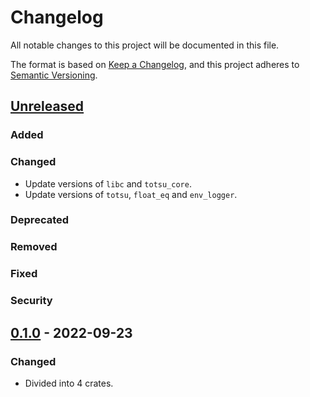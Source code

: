 # Changelog

All notable changes to this project will be documented in this file.

The format is based on [Keep a Changelog](https://keepachangelog.com/en/1.0.0/),
and this project adheres to [Semantic Versioning](https://semver.org/spec/v2.0.0.html).

## [Unreleased]
### Added
### Changed
- Update versions of `libc` and `totsu_core`.
- Update versions of `totsu`, `float_eq` and `env_logger`.
### Deprecated
### Removed
### Fixed
### Security

## [0.1.0] - 2022-09-23
### Changed
- Divided into 4 crates.


[unreleased]: https://github.com/convexbrain/Totsu/compare/totsu_f32cuda_v0.1.0...HEAD
[0.1.0]: https://github.com/convexbrain/Totsu/releases/tag/totsu_f32cuda_v0.1.0
